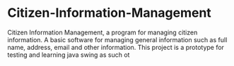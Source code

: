 # Citizen-Information-Management
Citizen Information Management, a program for managing citizen information. A basic software for managing general information such as full name, address, email and other information.  This project is a prototype for testing and learning java swing as such ot
